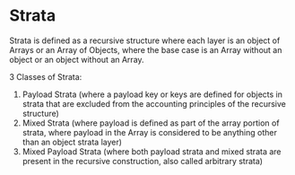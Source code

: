 # Strata

Strata is defined as a recursive structure where each layer is an object of Arrays or an Array of Objects, where the base case is an Array without an object or an object without an Array.


3 Classes of Strata:
1. Payload Strata (where a payload key or keys are defined for objects in strata that are excluded from the accounting principles of the recursive structure)
2. Mixed Strata (where payload is defined as part of the array portion of strata, where payload in the Array is considered to be anything other than an object strata layer)
3. Mixed Payload Strata (where both payload strata and mixed strata are present in the recursive construction, also called arbitrary strata)
